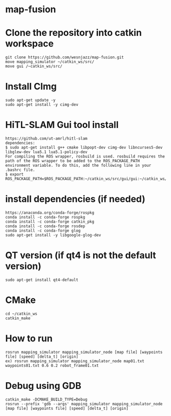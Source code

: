 # map-fusion

# Clone the repository into catkin workspace
```
git clone https://github.com/wesnjazz/map-fusion.git
move mapping_simulator ~/catkin_ws/src/
move gui /~catkin_ws/src/
```

# Install CImg
```
sudo apt-get update -y
sudo apt-get install -y cimg-dev
```


# HiTL-SLAM Gui tool install
```
https://github.com/ut-amrl/hitl-slam
dependencies:
$ sudo apt-get install g++ cmake libpopt-dev cimg-dev libncurses5-dev libglew-dev lua5.1 lua5.1-policy-dev
For compiling the ROS wrapper, rosbuild is used. rosbuild requires the path of the ROS wrapper to be added to the ROS_PACKAGE_PATH environment variable. To do this, add the following line in your .bashrc file.
$ export ROS_PACKAGE_PATH=$ROS_PACKAGE_PATH:~/catkin_ws/src/gui/gui:~/catkin_ws/src/gui/vector_slam_msgs
```

# install dependencies (if needed)
```
https://anaconda.org/conda-forge/rospkg
conda install -c conda-forge rospkg
conda install -c conda-forge catkin_pkg
conda install -c conda-forge rosdep
conda install -c conda-forge glog
sudo apt-get install -y libgoogle-glog-dev
```


# QT version (if qt4 is not the default version)
```
sudo apt-get install qt4-default
```

# CMake
```
cd ~/catkin_ws
catkin_make
```

# How to run
```
rosrun mapping_simulator mapping_simulator_node [map file] [waypoints file] [speed] [delta_t] [origin]
ex) rosrun mapping_simulator mapping_simulator_node map01.txt waypoints01.txt 0.6 0.2 robot_frame01.txt
```

# Debug using GDB
```
catkin_make -DCMAKE_BUILD_TYPE=Debug
rosrun --prefix 'gdb --args' mapping_simulator mapping_simulator_node [map file] [waypoints file] [speed] [delta_t] [origin]
```
